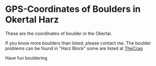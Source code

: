# GPS-Coordinates of Boulders in Okertal Harz
These are the coordinates of boulder in the Okertal.

If you know more boulders than listed, please contact me.
The boulder problems can be found in "Harz Block" some are listed at [TheCrag](https://www.thecrag.com/climbing/germany/harz-mountains/area/265445466)

Have fun bouldering
